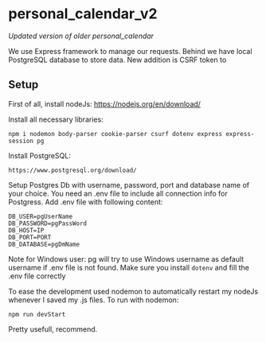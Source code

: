 # personal_calendar_v2
*Updated version of older personal_calendar*

We use Express framework to manage our requests. Behind we have local PostgreSQL database to store data. New addition is CSRF token to 

## Setup
First of all, install nodeJs:
https://nodejs.org/en/download/

Install all necessary libraries:
```
npm i nodemon body-parser cookie-parser csurf dotenv express express-session pg 

```

Install PostgreSQL:
```
https://www.postgresql.org/download/
```
Setup Postgres Db with username, password, port and database name of your choice.
You need an .env file to include all connection info for Postgress. Add .env file with following content:
```
DB_USER=pgUserName
DB_PASSWORD=pgPassWord
DB_HOST=IP
DB_PORT=PORT
DB_DATABASE=pgDmName
```
Note for Windows user: pg will try to use Windows username as default username if .env file is not found. Make sure you install ```dotenv``` and fill the .env file correctly

To ease the development used nodemon to automatically restart my nodeJs whenever I saved my .js files.
To run with nodemon:
```
npm run devStart
```
Pretty usefull, recommend.
